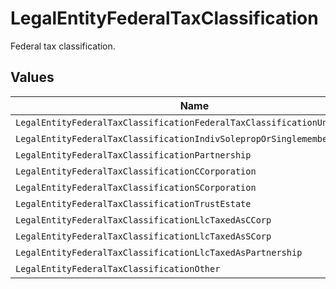 # LegalEntityFederalTaxClassification

Federal tax classification.


## Values

| Name                                                                     | Value                                                                    |
| ------------------------------------------------------------------------ | ------------------------------------------------------------------------ |
| `LegalEntityFederalTaxClassificationFederalTaxClassificationUnspecified` | FEDERAL_TAX_CLASSIFICATION_UNSPECIFIED                                   |
| `LegalEntityFederalTaxClassificationIndivSolepropOrSinglememberllc`      | INDIV_SOLEPROP_OR_SINGLEMEMBERLLC                                        |
| `LegalEntityFederalTaxClassificationPartnership`                         | PARTNERSHIP                                                              |
| `LegalEntityFederalTaxClassificationCCorporation`                        | C_CORPORATION                                                            |
| `LegalEntityFederalTaxClassificationSCorporation`                        | S_CORPORATION                                                            |
| `LegalEntityFederalTaxClassificationTrustEstate`                         | TRUST_ESTATE                                                             |
| `LegalEntityFederalTaxClassificationLlcTaxedAsCCorp`                     | LLC_TAXED_AS_C_CORP                                                      |
| `LegalEntityFederalTaxClassificationLlcTaxedAsSCorp`                     | LLC_TAXED_AS_S_CORP                                                      |
| `LegalEntityFederalTaxClassificationLlcTaxedAsPartnership`               | LLC_TAXED_AS_PARTNERSHIP                                                 |
| `LegalEntityFederalTaxClassificationOther`                               | OTHER                                                                    |